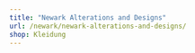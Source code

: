 ```yaml
---
title: "Newark Alterations and Designs"
url: /newark/newark-alterations-and-designs/
shop: Kleidung
---
```

